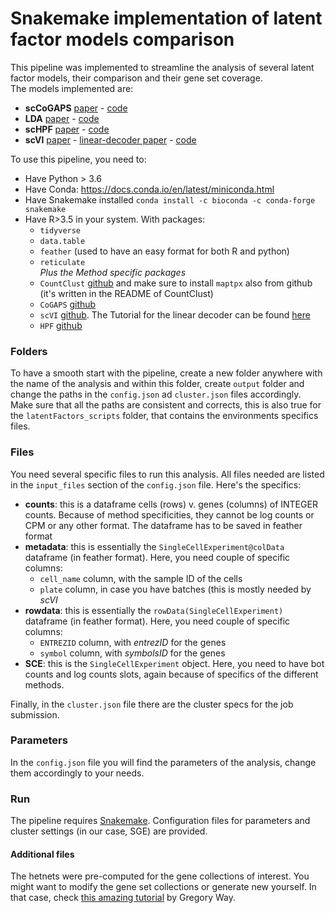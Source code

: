 # Snakemake implementation of latent factor models comparison

This pipeline was implemented to streamline the analysis of several latent factor models, their comparison and their gene set coverage.  
The models implemented are:
* **scCoGAPS** <a href="https://www.cell.com/cell-systems/fulltext/S2405-4712(19)30146-2">paper</a> - [code](https://github.com/FertigLab/CoGAPS)  
* **LDA** [paper](https://www.biorxiv.org/content/10.1101/461228v2) - [code](https://github.com/kkdey/CountClust)  
* **scHPF** [paper](http://msb.embopress.org/content/15/2/e8557) - [code](https://github.com/simslab/scHPF)  
* **scVI** [paper](https://www.nature.com/articles/s41592-018-0229-2) - [linear-decoder paper](https://www.biorxiv.org/content/10.1101/737601v1) - [code](https://github.com/YosefLab/scVI)

To use this pipeline, you need to:
* Have Python > 3.6
* Have Conda: https://docs.conda.io/en/latest/miniconda.html
* Have Snakemake installed `conda install -c bioconda -c conda-forge snakemake`
* Have R>3.5 in your system. With packages:
  * `tidyverse`
  * `data.table`
  * `feather` (used to have an easy format for both R and python)
  * `reticulate`   
    *Plus the Method specific packages*
  * `CountClust` [github](https://github.com/kkdey/CountClust) and make sure to install `maptpx` also from github (it's written in the README of CountClust)
  * `CoGAPS` [github](https://github.com/FertigLab/CoGAPS)
  * `scVI` [github](https://github.com/YosefLab/scVI). The Tutorial for the linear decoder can be found [here](https://nbviewer.jupyter.org/github/YosefLab/scVI/blob/master/tests/notebooks/linear_decoder.ipynb)
  * `HPF` [github](https://github.com/simslab/scHPF)

### Folders
To have a smooth start with the pipeline, create a new folder anywhere with the name of the analysis and within this folder, create `output` folder and change the paths in the `config.json` ad `cluster.json` files accordingly. Make sure that all the paths are consistent and corrects, this is also true for the `latentFactors_scripts` folder, that contains the environments specifics files.

### Files
You need several specific files to run this analysis. All files needed are listed in the `input_files` section of the `config.json` file. Here's the specifics:
* **counts**: this is a dataframe cells (rows) v. genes (columns) of INTEGER counts. Because of method specificities, they cannot be log counts or CPM or any other format. The dataframe has to be saved in feather format
* **metadata**: this is essentially the `SingleCellExperiment@colData` dataframe (in feather format). Here, you need couple of specific columns:
  * `cell_name` column, with the sample ID of the cells
  * `plate` column, in case you have batches (this is mostly needed by *scVI*
* **rowdata**: this is essentially the `rowData(SingleCellExperiment)` dataframe (in feather format). Here, you need couple of specific columns:
  * `ENTREZID` column, with *entrezID* for the genes
  * `symbol` column, with *symbolsID* for the genes
* **SCE**: this is the `SingleCellExperiment` object. Here, you need to have bot counts and log counts slots, again because of specifics of the different methods.

Finally, in the `cluster.json` file there are the cluster specs for the job submission.

### Parameters
In the `config.json` file you will find the parameters of the analysis, change them accordingly to your needs.  

### Run
The pipeline requires [Snakemake](https://snakemake.readthedocs.io/en/stable/). Configuration files for parameters and cluster settings (in our case, SGE) are provided.

#### Additional files
The hetnets were pre-computed for the gene collections of interest. You might want to modify the gene set collections or generate new yourself. In that case, check [this amazing tutorial](https://github.com/greenelab/BioBombe/tree/master/3.build-hetnets) by Gregory Way.
